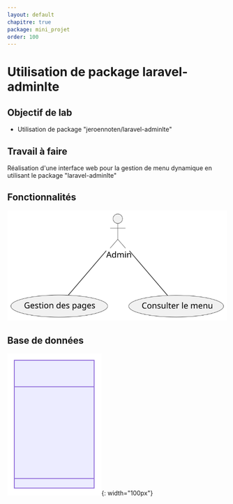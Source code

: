 ```yaml
---
layout: default
chapitre: true
package: mini_projet
order: 100
---
```


# Utilisation de package laravel-adminlte


## Objectif de lab 

- Utilisation de package "jeroennoten/laravel-adminlte"

## Travail à faire 

Réalisation d'une interface web pour la gestion de menu dynamique en utilisant le package "laravel-adminlte"

## Fonctionnalités 

![diagramme de cas d'utilisation](./images/cas-utilisation.svg)

## Base de données 

![diagramme de classe](./images/classes.svg){: width="100px"}



